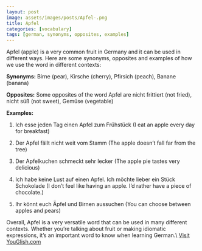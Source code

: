 ```yaml
---
layout: post
image: assets/images/posts/Apfel-.png
title: Apfel 
categories: [vocabulary]
tags: [german, synonyms, opposites, examples]
---
```


Apfel (apple) is a very common fruit in Germany and it can be used in different ways. Here are some synonyms, opposites and examples of how we use the word in different contexts:

**Synonyms:** Birne (pear), Kirsche (cherry), Pfirsich (peach), Banane (banana)

**Opposites:** Some opposites of the word Apfel are nicht frittiert (not fried), nicht süß (not sweet), Gemüse (vegetable)

**Examples:**

1. Ich esse jeden Tag einen Apfel zum Frühstück (I eat an apple every day for breakfast)

2. Der Apfel fällt nicht weit vom Stamm (The apple doesn’t fall far from the tree)

3. Der Apfelkuchen schmeckt sehr lecker (The apple pie tastes very delicious)

4. Ich habe keine Lust auf einen Apfel. Ich möchte lieber ein Stück Schokolade (I don’t feel like having an apple. I’d rather have a piece of chocolate.)

5. Ihr könnt euch Äpfel und Birnen aussuchen (You can choose between apples and pears)

Overall, Apfel is a very versatile word that can be used in many different contexts. Whether you’re talking about fruit or making idiomatic expressions, it’s an important word to know when learning German.\ <a id="yg-widget-0" class="youglish-widget" data-query="Apfel " data-lang="german" data-components="8412" data-auto-start="0" data-bkg-color="theme_light" data-title="How%20to%20pronounce%20Apfel %20in%20German"  rel="nofollow" href="https://youglish.com">Visit YouGlish.com</a><script async src="https://youglish.com/public/emb/widget.js" charset="utf-8"></script>